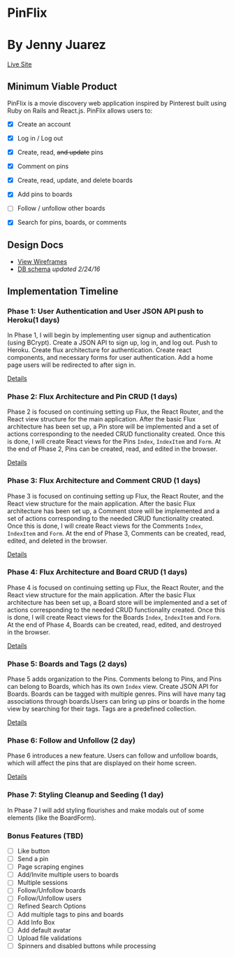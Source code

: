 # PinFlix
# By Jenny Juarez

[Live Site](www.pinflixapp.com)  

## Minimum Viable Product

PinFlix is a movie discovery web application inspired by Pinterest built using Ruby on Rails and React.js. PinFlix allows users to:

<!-- This is a Markdown checklist. Use it to keep track of your progress! -->

- [x] Create an account
- [x] Log in / Log out
- [x] Create, read, ~~and update~~ pins
- [x] Comment on pins
- [x] Create, read, update, and delete boards
- [x] Add pins to boards
- [ ] Follow / unfollow other boards
- [x] Search for pins, boards, or comments


## Design Docs
* [View Wireframes][view]
* [DB schema][schema] _updated 2/24/16_

[view]: ./wireframes/views.md
[schema]: ./schema.md

## Implementation Timeline

### Phase 1: User Authentication and User JSON API push to Heroku(1 days)

In Phase 1, I will begin by implementing user signup and authentication (using BCrypt). Create a JSON API to sign up, log in, and log out. Push to Heroku. Create flux architecture for authentication. Create react components, and necessary forms for user authentication. Add a home page users will be redirected to after sign in.

[Details][phase-one]

### Phase 2: Flux Architecture and Pin CRUD (1 days)

Phase 2 is focused on continuing setting up Flux, the React Router, and the React view structure for the main application. After the basic Flux architecture has been set up, a Pin store will be implemented and a set of actions corresponding to the needed CRUD functionality created. Once this is done, I will create React views for the Pins `Index`, `IndexItem` and `Form`. At the end of Phase 2, Pins can be created, read, and edited in the browser.

[Details][phase-two]

### Phase 3: Flux Architecture and Comment CRUD (1 days)

Phase 3 is focused on continuing setting up Flux, the React Router, and the React view structure for the main application. After the basic Flux architecture has been set up, a Comment store will be implemented and a set of actions corresponding to the needed CRUD functionality created. Once this is done, I will create React views for the Comments `Index`, `IndexItem` and `Form`. At the end of Phase 3, Comments can be created, read, edited, and deleted in the browser.

[Details][phase-three]

### Phase 4: Flux Architecture and Board CRUD (1 days)

Phase 4 is focused on continuing setting up Flux, the React Router, and the React view structure for the main application. After the basic Flux architecture has been
set up, a Board store will be implemented and a set of actions corresponding to
the needed CRUD functionality created. Once this is done, I will create React
views for the Boards `Index`, `IndexItem` and `Form`. At the end of Phase 4,
Boards can be created, read, edited, and destroyed in the browser.

[Details][phase-four]

### Phase 5: Boards and Tags (2 days)

Phase 5 adds organization to the Pins. Comments belong to Pins, and Pins can belong to Boards, which has its own `Index` view. Create JSON API for Boards. Boards can be tagged with multiple genres. Pins will have many tag associations through boards.Users can bring up pins or boards in the home view by searching for their tags. Tags are a predefined collection.

[Details][phase-five]

### Phase 6: Follow and Unfollow (2 day)

Phase 6 introduces a new feature. Users can follow and unfollow boards, which will affect the pins that are displayed on their home screen.

[Details][phase-six]

### Phase 7: Styling Cleanup and Seeding (1 day)

In Phase 7 I will add styling flourishes and make modals out of some elements (like
the BoardForm).


### Bonus Features (TBD)
- [ ] Like button
- [ ] Send a pin
- [ ] Page scraping engines
- [ ] Add/Invite multiple users to boards
- [ ] Multiple sessions
- [ ] Follow/Unfollow boards
- [ ] Follow/Unfollow users
- [ ] Refined Search Options
- [ ] Add multiple tags to pins and boards
- [ ] Add Info Box
- [ ] Add default avatar
- [ ] Upload file validations
- [ ] Spinners and disabled buttons while processing

[phase-one]: ./phases/phase1.md
[phase-two]: ./phases/phase2.md
[phase-three]: ./phases/phase3.md
[phase-four]: ./phases/phase4.md
[phase-five]: ./phases/phase5.md
[phase-six]: ./phases/phase6.md
